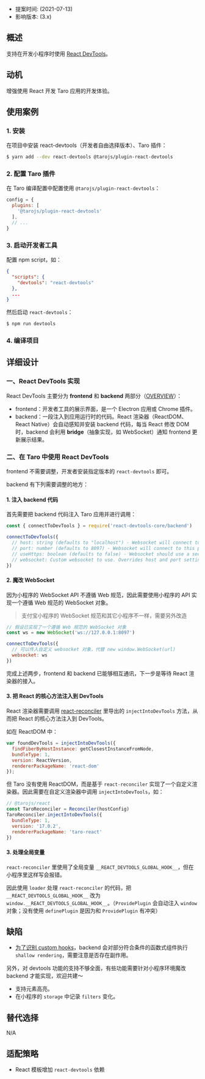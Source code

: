 - 提案时间: (2021-07-13)
- 影响版本: (3.x)

## 概述

支持在开发小程序时使用 [React DevTools](https://github.com/facebook/react/blob/main/packages/react-devtools/README.md)。

## 动机

增强使用 React 开发 Taro 应用的开发体验。

## 使用案例

### 1. 安装

在项目中安装 react-devtools（开发者自由选择版本）、Taro 插件：

```sh
$ yarn add --dev react-devtools @tarojs/plugin-react-devtools
```

### 2. 配置 Taro 插件

在 Taro 编译配置中配置使用 `@tarojs/plugin-react-devtools`：

```js
config = {
  plugins: [
    '@tarojs/plugin-react-devtools'
  ],
  // ...
}
```

### 3. 启动开发者工具

配置 npm script，如：

```json
{
  "scripts": {
    "devtools": "react-devtools"
  },
  ...
}
```

然后启动 `react-devtools`：

```sh
$ npm run devtools
```

### 4. 编译项目

## 详细设计

### 一、React DevTools 实现

React DevTools 主要分为 **frontend** 和 **backend** 两部分（[OVERVIEW](https://github.com/facebook/react/blob/main/packages/react-devtools/OVERVIEW.md)）：

- frontend：开发者工具的展示界面，是一个 Electron 应用或 Chrome 插件。
- backend：一段注入到应用运行时的代码。React 渲染器（ReactDOM、React Native）会自动感知并安装 backend 代码，每当 React 修改 DOM 时，backend 会利用 **bridge**（抽象实现，如 WebSocket）通知 frontend 更新展示结果。

### 二、在 Taro 中使用 React DevTools

frontend 不需要调整，开发者安装指定版本的 `react-devtools` 即可。

backend 有下列需要调整的地方：

#### 1. 注入 backend 代码

首先需要把 backend 代码注入 Taro 应用并进行调用：

```js
const { connectToDevTools } = require('react-devtools-core/backend')

connectToDevTools({
  // host: string (defaults to "localhost") - Websocket will connect to this host.
  // port: number (defaults to 8097) - Websocket will connect to this port.
  // useHttps: boolean (defaults to false) - Websocket should use a secure protocol (wss).
  // websocket: Custom websocket to use. Overrides host and port settings if provided.
})
```

#### 2. 魔改 WebSocket

因为小程序的 WebSocket API 不遵循 Web 规范，因此需要使用小程序的 API 实现一个遵循 Web 规范的 WebSocket 对象。

> 支付宝小程序的 WebSocket 规范和其它小程序不一样，需要另外改造

```js
// 假设已实现了一个遵循 Web 规范的 WebSocket 对象
const ws = new WebSocket('ws://127.0.0.1:8097')

connectToDevTools({
  // 可以传入自定义 websocket 对象，代替 new window.WebSocket(url)
  websocket: ws
})
```

完成上述两步，frontend 和 backend 已能够相互通讯，下一步是等待 React 渲染器的接入。

#### 3. 把 React 的核心方法注入到 DevTools

React 渲染器需要调用 [react-reconciler](https://github.com/facebook/react/blob/main/packages/react-reconciler/README.md) 里导出的 `injectIntoDevTools` 方法，从而把 React 的核心方法注入到 DevTools。

如在 ReactDOM 中：

```js
var foundDevTools = injectIntoDevTools({
  findFiberByHostInstance: getClosestInstanceFromNode,
  bundleType: 1,
  version: ReactVersion,
  rendererPackageName: 'react-dom'
});
```

但 Taro 没有使用 ReactDOM，而是基于 `react-reconciler` 实现了一个自定义渲染器。因此需要在自定义渲染器中调用 `injectIntoDevTools`，如：

```js
// @tarojs/react
const TaroReconciler = Reconciler(hostConfig)
TaroReconciler.injectIntoDevTools({
  bundleType: 1,
  version: '17.0.2',
  rendererPackageName: 'taro-react'
})
```

#### 3. 处理全局变量

`react-reconciler` 里使用了全局变量 `__REACT_DEVTOOLS_GLOBAL_HOOK__`，但在小程序里这样写会报错。

因此使用 `loader` 处理 `react-reconciler` 的代码，把 `__REACT_DEVTOOLS_GLOBAL_HOOK__` 改为 `window.__REACT_DEVTOOLS_GLOBAL_HOOK__`。（`ProvidePlugin` 会自动注入 `window` 对象；没有使用 `definePlugin` 是因为和 `ProvidePlugin` 有冲突）

## 缺陷

- [为了识别 custom hooks](https://github.com/facebook/react/blob/main/packages/react-devtools/OVERVIEW.md#inspecting-hooks)，backend 会对部分符合条件的函数式组件执行 `shallow rendering`，需要注意是否存在副作用。

另外，对 devtools 功能的支持不够全面，有些功能需要针对小程序环境魔改 backend 才能实现，欢迎共建～

- 支持元素高亮。
- 在小程序的 `storage` 中记录 `filters` 变化。

## 替代选择

N/A

## 适配策略

- React 模板增加 `react-devtools` 依赖